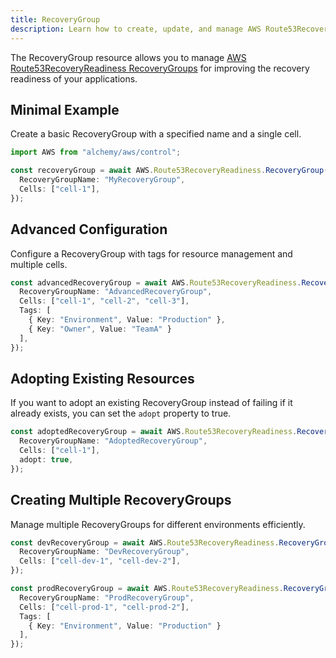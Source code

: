 ```yaml
---
title: RecoveryGroup
description: Learn how to create, update, and manage AWS Route53RecoveryReadiness RecoveryGroups using Alchemy Cloud Control.
---
```



The RecoveryGroup resource allows you to manage [AWS Route53RecoveryReadiness RecoveryGroups](https://docs.aws.amazon.com/route53recoveryreadiness/latest/userguide/) for improving the recovery readiness of your applications.

## Minimal Example

Create a basic RecoveryGroup with a specified name and a single cell.

```ts
import AWS from "alchemy/aws/control";

const recoveryGroup = await AWS.Route53RecoveryReadiness.RecoveryGroup("myRecoveryGroup", {
  RecoveryGroupName: "MyRecoveryGroup",
  Cells: ["cell-1"],
});
```

## Advanced Configuration

Configure a RecoveryGroup with tags for resource management and multiple cells.

```ts
const advancedRecoveryGroup = await AWS.Route53RecoveryReadiness.RecoveryGroup("advancedRecoveryGroup", {
  RecoveryGroupName: "AdvancedRecoveryGroup",
  Cells: ["cell-1", "cell-2", "cell-3"],
  Tags: [
    { Key: "Environment", Value: "Production" },
    { Key: "Owner", Value: "TeamA" }
  ],
});
```

## Adopting Existing Resources

If you want to adopt an existing RecoveryGroup instead of failing if it already exists, you can set the `adopt` property to true.

```ts
const adoptedRecoveryGroup = await AWS.Route53RecoveryReadiness.RecoveryGroup("adoptedRecoveryGroup", {
  RecoveryGroupName: "AdoptedRecoveryGroup",
  Cells: ["cell-1"],
  adopt: true,
});
```

## Creating Multiple RecoveryGroups

Manage multiple RecoveryGroups for different environments efficiently.

```ts
const devRecoveryGroup = await AWS.Route53RecoveryReadiness.RecoveryGroup("devRecoveryGroup", {
  RecoveryGroupName: "DevRecoveryGroup",
  Cells: ["cell-dev-1", "cell-dev-2"],
});

const prodRecoveryGroup = await AWS.Route53RecoveryReadiness.RecoveryGroup("prodRecoveryGroup", {
  RecoveryGroupName: "ProdRecoveryGroup",
  Cells: ["cell-prod-1", "cell-prod-2"],
  Tags: [
    { Key: "Environment", Value: "Production" }
  ],
});
```

